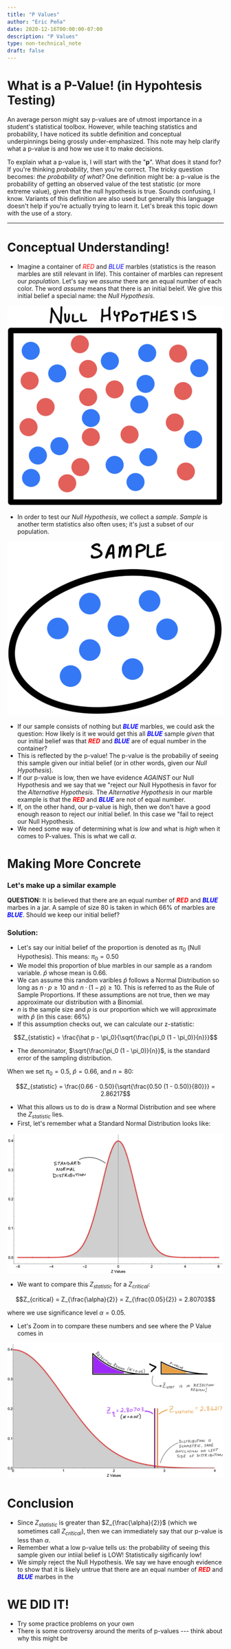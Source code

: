 ```yaml
---
title: "P Values"
author: "Eric Peña"
date: 2020-12-16T00:00:00-07:00
description: "P Values"
type: non-technical_note
draft: false
---
```


# What is a P-Value! (in Hypohtesis Testing)

An average person might say p-values are of utmost importance in a student's statistical toolbox. However, while teaching statistics and probability, I have noticed its subtle definition and conceptual underpinnings being grossly under-emphasized. This note may help clarify what a p-value is and how we use it to make decisions.

To explain what a p-value is, I will start with the "**p**". What does it stand for? If you're thinking *probability*, then you're correct. The tricky question becomes: *the probability of what?* One definition might be: a p-value is the probability of getting an observed value of the test statistic (or more extreme value), given that the null hypothesis is true. Sounds confusing, I know. Variants of this definition are also used but generally this language doesn't help if you're actually trying to learn it. Let's break this topic down with the use of a story.

-------------------------

# Conceptual Understanding!

* Imagine a container of <span style="color:red"> *RED*</span> and <span style="color:blue"> *BLUE*</span> marbles (statistics is the reason marbles are still relevant in life). This container of marbles can represent our *population*. Let's say we *assume* there are an equal number of each color. The word *assume* means that there is an initial beleif. We give this initial belief a special name: the *Null Hypothesis*.

![png](p-value/red-blue.png)

* In order to test our *Null Hypothesis*, we collect a *sample*. *Sample* is another term statistics also often uses; it's just a subset of our population.


![png](p-value/blue.png)

* If our sample consists of nothing but **<span style="color:blue"> *BLUE*</span>** marbles, we could ask the question: How likely is it we would get this all **<span style="color:blue"> *BLUE*</span>** sample *given* that our initial belief was that **<span style="color:red"> *RED*</span>** and **<span style="color:blue"> *BLUE*</span>** are of equal number in the container?
* This is reflected by the p-value! The p-value is the probabiliy of seeing this sample given our initial belief (or in other words, given our *Null Hypothesis*).
* If our p-value is low, then we have evidence *AGAINST* our Null Hypothesis and we say that we "reject our Null Hypothesis in favor for the *Alternative Hypothesis*. The *Alternative Hypothesis* in our marble example is that the **<span style="color:red"> *RED*</span>** and **<span style="color:blue"> *BLUE*</span>** are not of equal number.
* If, on the other hand, our p-value is high, then we don't have a good enough reason to reject our initial belief. In this case we "fail to reject our Null Hypothesis.
* We need some way of determining what is *low* and what is *high* when it comes to P-values. This is what we call $\alpha$.

# Making More Concrete

### Let's make up a similar example

**QUESTION:** It is believed that there are an equal number of **<span style="color:red"> *RED*</span>** and **<span style="color:blue"> *BLUE*</span>** marbes in a jar. A sample of size 80 is taken in which 66\% of marbles are **<span style="color:blue"> *BLUE*</span>**. Should we keep our initial belief?

### Solution:

* Let's say our initial belief of the proportion is denoted as $\pi_0$ (Null Hypothesis). This means: $\pi_0 = 0.50$
* We model this proportion of blue marbles in our sample as a random variable. $\hat p$ whose mean is $0.66$.
* We can assume this random varibles $\hat p$ follows a Normal Distribution so long as $n \cdot p \ge 10$ and $n \cdot (1-p) \ge 10$. This is referred to as the Rule of Sample Proportions. If these assumptions are not true, then we may approximate our distribution with a Binomial.
* $n$ is the sample size and $p$ is our proportion which we will approximate with $\hat p$ (in this case: 66\%)
* If this assumption checks out, we can calculate our z-statistic:

$$Z_{statistic} = \frac{\hat p - \pi_0}{\sqrt{\frac{\pi_0 (1 - \pi_0)}{n}}}$$

* The denominator, $\sqrt{\frac{\pi_0 (1 - \pi_0)}{n}}$, is the standard error of the sampling distribution.

When we set $\pi_0 = 0.5$, $\hat p = 0.66$, and $n = 80$:

$$Z_{statistic} = \frac{0.66 - 0.50}{\sqrt{\frac{0.50 (1 - 0.50)}{80}}} = 2.86217$$

* What this allows us to do is draw a Normal Distribution and see where the $Z_{statistic}$ lies.
* First, let's remember what a Standard Normal Distribution looks like:

![png](p-value/standard-normal.png)

* We want to compare this $Z_{statistic}$ for a $Z_{critical}$:

$$Z_{critical} = Z_{\frac{\alpha}{2}} = Z_{\frac{0.05}{2}} = 2.80703$$

where we use significance level $\alpha = 0.05$.

* Let's Zoom in to compare these numbers and see where the P Value comes in

![png](p-value/right-side.png)

# Conclusion

* Since $Z_{statistic}$ is greater than $Z_{\frac{\alpha}{2}}$ (which we sometimes call $Z_{critical}$), then we can immediately say that our p-value is less than $\alpha$.
* Remember what a low p-value tells us: the probability of seeing this sample given our intiial belief is LOW! Statistically sigificanly low!
* We simply reject the Null Hypothesis. We say we have enough evidence to show that it is likely untrue that there are an equal number of **<span style="color:red"> *RED*</span>** and **<span style="color:blue"> *BLUE*</span>** marbes in the 

# WE DID IT!

* Try some practice problems on your own
* There is some controversy around the merits of p-values --- think about why this might be
